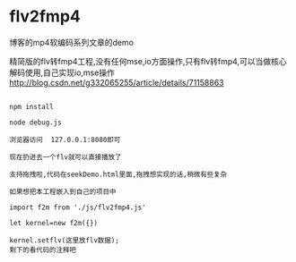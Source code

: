 # flv2fmp4
博客的mp4软编码系列文章的demo

精简版的flv转fmp4工程,没有任何mse,io方面操作,只有flv转fmp4,可以当做核心解码使用,自己实现io,mse操作
http://blog.csdn.net/g332065255/article/details/71158863
```

npm install 

node debug.js

浏览器访问  127.0.0.1:8080即可

现在扔进去一个flv就可以直接播放了

支持拖拽啦,代码在seekDemo.html里面,拖拽想实现的话,稍微有些复杂

如果想把本工程嵌入到自己的项目中

import f2m from './js/flv2fmp4.js'

let kernel=new f2m({})

kernel.setflv(这里放flv数据);
剩下的看代码的注释吧 

```